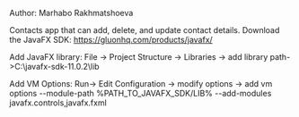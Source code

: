 Author: Marhabo Rakhmatshoeva

Contacts app that can add, delete, and update contact details. Download the JavaFX SDK: https://gluonhq.com/products/javafx/

Add JavaFX library: File -> Project Structure -> Libraries -> add library path->C:\javafx-sdk-11.0.2\lib

Add VM Options: Run-> Edit Configuration -> modify options -> add vm options --module-path %PATH_TO_JAVAFX_SDK/LIB% --add-modules javafx.controls,javafx.fxml
